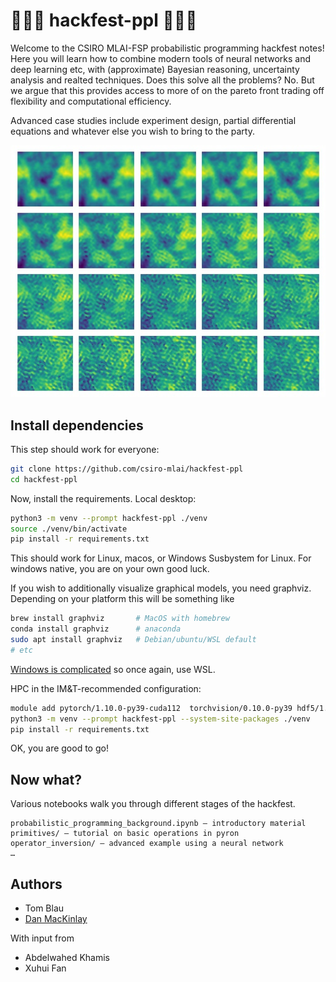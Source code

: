 # 🎰🎰🎰 hackfest-ppl 🎰🎰🎰

Welcome to the CSIRO MLAI-FSP probabilistic programming hackfest notes!
Here you will learn how to combine modern tools of neural networks and deep learning etc, with (approximate) Bayesian reasoning, uncertainty analysis and realted techniques.
Does this solve all the problems? No.
But we argue that this provides access to more of on the pareto front trading off flexibility and computational efficiency.

Advanced case studies include experiment design, partial differential equations and whatever else you wish to bring to the party.

![](operator_inversion/fno_forward_predict_sheet.jpg)

## Install dependencies

This step should work for everyone:

```bash
git clone https://github.com/csiro-mlai/hackfest-ppl
cd hackfest-ppl
```

Now, install the requirements.
Local desktop:

```bash
python3 -m venv --prompt hackfest-ppl ./venv
source ./venv/bin/activate
pip install -r requirements.txt
```

This should work for Linux, macos, or Windows Susbystem for Linux. 
For windows native, you are on your own good luck.

If you wish to additionally visualize graphical models, you need graphviz.
Depending on your platform this will be something like

```bash
brew install graphviz       # MacOS with homebrew
conda install graphviz      # anaconda
sudo apt install graphviz   # Debian/ubuntu/WSL default
# etc
```

[Windows is complicated](https://forum.graphviz.org/t/new-simplified-installation-procedure-on-windows/224) so once again, use WSL.

HPC in the IM&T-recommended configuration:

```bash
module add pytorch/1.10.0-py39-cuda112  torchvision/0.10.0-py39 hdf5/1.12.0-mpi graphviz
python3 -m venv --prompt hackfest-ppl --system-site-packages ./venv
pip install -r requirements.txt
```

OK, you are good to go!

## Now what?

Various notebooks walk you through different stages of the hackfest.

```text
probabilistic_programming_background.ipynb — introductory material
primitives/ — tutorial on basic operations in pyron
operator_inversion/ — advanced example using a neural network
…
```

## Authors

- Tom Blau
- [Dan MacKinlay](http://danmackinlay.name)

With input from

- Abdelwahed Khamis
- Xuhui Fan

